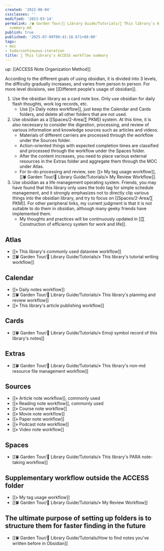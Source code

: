 ```yaml
---
created: '2022-08-04'
cssclasses: ''
modified: '2023-03-14'
permalink: /🍀 Garden Tour/🧰 Library Guide/Tutorials/∑ This library's ACCESS workflow
  summary.md
publish: true
published: '2025-07-09T09:41:18.671+08:00'
tags:
- moc
- todo/continuous-iteration
title: ∑ This library's ACCESS workflow summary
---
```

up: [[ACCESS Note Organization Method]]

According to the different goals of using obsidian, it is divided into 3 levels, the difficulty gradually increases, and varies from person to person. For more level divisions, see [[Different people's usage of obsidian]].

1. Use the obsidian library as a card note box. Only use obsidian for daily flash thoughts, work log records, etc.
	- Use [[» Daily notes workflow]], just keep the Calendar and Cards folders, and delete all other folders that are not used.
2. Use obsidian as a [[Spaces/2-Area/∑ PKM]] system. At this time, it is also necessary to consider the digestion, processing, and review of various information and knowledge sources such as articles and videos.
	- Materials of different carriers are processed through the workflow under the Sources folder.
	- Action-oriented things with expected completion times are classified and processed through the workflow under the Spaces folder.
	- After the content increases, you need to place various external resources in the Extras folder and aggregate them through the MOC under Atlas.
	- For to-do processing and review, see: [[» My tag usage workflow]], [[🍀 Garden Tour/🧰 Library Guide/Tutorials/» My Review Workflow]].
3. Use obsidian as a life management operating system. Friends, you may have found that this library only uses the todo tag for simple schedule management, and it strongly emphasizes not to directly clip various things into the obsidian library, and try to focus on [[Spaces/2-Area/∑ PKM]]. For other peripheral links, my current judgment is that it is not suitable to do them in obsidian, although many geeky friends have implemented them.
	- My thoughts and practices will be continuously updated in [[∑ Construction of efficiency system for work and life]].

## Atlas

- [[» This library's commonly used dataview workflow]]
- [[🍀 Garden Tour/🧰 Library Guide/Tutorials/» This library's tutorial writing workflow]]

## Calendar

- [[» Daily notes workflow]]
- [[🍀 Garden Tour/🧰 Library Guide/Tutorials/» This library's planning and review workflow]]
- [[» This library's article publishing workflow]]

## Cards

- [[🍀 Garden Tour/🧰 Library Guide/Tutorials/» Emoji symbol record of this library's notes]]

## Extras

- [[🍀 Garden Tour/🧰 Library Guide/Tutorials/» This library's non-md resource file management workflow]]

## Sources

- [[» Article note workflow]], commonly used
- [[» Reading note workflow]], commonly used
- [[» Course note workflow]]
- [[» Movie note workflow]]
- [[» Paper note workflow]]
- [[» Podcast note workflow]]
- [[» Video note workflow]]

## Spaces

- [[🍀 Garden Tour/🧰 Library Guide/Tutorials/» This library's PARA note-taking workflow]]

## Supplementary workflow outside the ACCESS folder

- [[» My tag usage workflow]]
- [[🍀 Garden Tour/🧰 Library Guide/Tutorials/» My Review Workflow]]

## The ultimate purpose of setting up folders is to structure them for faster finding in the future

- [[🍀 Garden Tour/🧰 Library Guide/Tutorials/How to find notes you've written before in Obsidian]] 